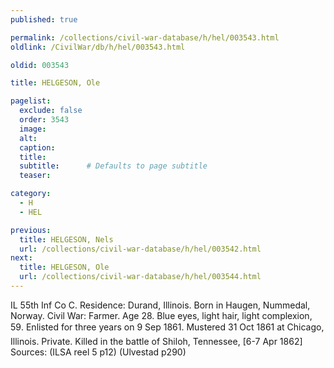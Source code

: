 ```yaml
---
published: true

permalink: /collections/civil-war-database/h/hel/003543.html
oldlink: /CivilWar/db/h/hel/003543.html

oldid: 003543

title: HELGESON, Ole

pagelist:
  exclude: false
  order: 3543
  image: 
  alt:
  caption:
  title:
  subtitle:      # Defaults to page subtitle
  teaser:

category: 
  - H 
  - HEL

previous:
  title: HELGESON, Nels
  url: /collections/civil-war-database/h/hel/003542.html  
next:
  title: HELGESON, Ole
  url: /collections/civil-war-database/h/hel/003544.html   
---
```

IL 55th Inf Co C. Residence: Durand, Illinois. Born in Haugen, Nummedal, Norway. Civil War: Farmer. Age 28. Blue eyes, light hair, light complexion, 5&#146;9&#148;. Enlisted for three years on 9 Sep 1861. Mustered 31 Oct 1861 at Chicago, Illinois. Private. Killed in the battle of Shiloh, Tennessee, [6-7 Apr 1862] Sources: (ILSA reel 5 p12) (Ulvestad p290)